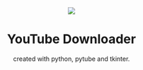 <center>
<img src="https://raw.githubusercontent.com/PIayer69/Youtube-Downloader/main/icon.ico">

<h1 style="text-align: center">YouTube Downloader</h1>
created with python, pytube and tkinter.</center>
